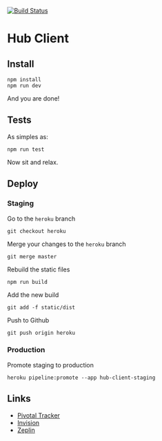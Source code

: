 [![Build Status](https://travis-ci.org/meurio/hub-client.svg?branch=master)](https://travis-ci.org/meurio/hub-client)

# Hub Client
## Install
```
npm install
npm run dev
```
And you are done!

## Tests
As simples as:
```
npm run test
```
Now sit and relax.

## Deploy
### Staging
Go to the ```heroku``` branch
```
git checkout heroku
```

Merge your changes to the ```heroku``` branch
```
git merge master
```

Rebuild the static files
```
npm run build
```

Add the new build
```
git add -f static/dist
```

Push to Github
```
git push origin heroku
```

### Production
Promote staging to production
```
heroku pipeline:promote --app hub-client-staging
```

## Links
- [Pivotal Tracker](https://www.pivotaltracker.com/n/projects/888220)
- [Invision](https://projects.invisionapp.com/share/763UO3YDT#/screens)
- [Zeplin](https://app.zeplin.io/project.html#pid=55d1d57e14a5317a0e909551&sid=55d1d6ae1feab79619a6929b)
